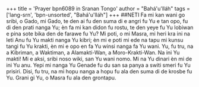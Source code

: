 +++
title = 'Prayer bpn6089 in Sranan Tongo'
author = "Bahá'u'lláh"
tags = ['lang-srn', 'bpn-unsorted', "Bahá'u'lláh"]
+++
##NETI 
Fa mi kan wani go sribi, o Gado, mi Gado, te den ai fu den suma di e angri fu Yu e tan opo, fu di den prati nanga Yu; èn fa mi kan didon fu rostu, te den yeye fu Yu lobiwan e pina sote bika den de farawe fu Yu? Mi poti, o mi Masra, mi heri kra ini na leti Anu fu Yu makti nanga Yu kibri; èn mi e poti mi ede na tapu mi kunsu tangi fu Yu krakti, èn mi e opo en fa Yu winsi nanga fa Yu wani. Yu, fu tru, na a Kibriman, a Waktiman, a Alamakti-Wan, a Moro-Krakti-Wan. Na ini Yu makti! Mi e aksi, sribi noso wiki, san Yu wani nomo. Mi na Yu dinari èn mi de ini Yu anu. Yepi mi nanga Yu Genade fu du san sa panya a switi smeri fu Yu prisiri. Disi, fu tru, na mi hopu nanga a hopu fu ala den suma di de krosbe fu Yu. Grani gi Yu, o Masra fu ala den grontapu.

